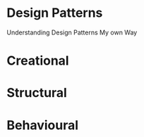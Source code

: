 # Design Patterns
Understanding Design Patterns My own Way

# Creational
# Structural

# Behavioural